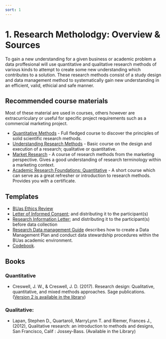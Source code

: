 ```yaml
---
sort: 1
---
```


# 1. Research Metholodgy: Overview & Sources
To gain a new understanding for a given business or academic problem a data proffesional will use quantitative and qualitative research methods of various kinds to attempt to create some new understanding which contributes to a solution. These research methods consist of a study design and data management method to systematically gain new understanding in an efficient, valid, ethicial and safe manner. 


## Recommended course materials
Most of these material are used in courses, others however are extracurriculary or useful for specific project requirements such as a commercial marketing project.
- [Quantitative Methods](https://www.coursera.org/learn/quantitative-methods) - Full fledged course to discover the principles of solid scientific research methods.
- [Understanding Research Methods](https://www.coursera.org/learn/research-methods) - Basic course on the design and execution of a research; qualitative or quantitative.
- [Market Research](https://www.linkedin.com/learning/market-research-b2b/how-to-conduct-b2b-market-research?autoplay=true&u=36359204) - A course of research methods from the marketing perspective. Gives a good understanding of research terminology within a marketing context.
- [Academic Research Foundations: Quantitative](https://www.linkedin.com/learning/academic-research-foundations-quantitative/welcome?autoplay=true&u=36359204 ) - A short course which can serve as a great refresher or introduction to research methods. Provides you with a certificate.


## Templates
-	[BUas Ethics Review](https://docs.google.com/document/d/166AeV0NsMyyLlpPOaeC1Xo0bSvLRM_HN?rtpof=true&authuser=bram.heijligers%40gmail.com&usp=drive_fs)
-	[Letter of Informed Consent](https://docs.google.com/document/d/166IJ62T9OEnrNnJgmgAH2aiSS-mM6Uzd?rtpof=true&authuser=bram.heijligers%40gmail.com&usp=drive_fs); and distributing it to the participant(s)
-	[Research Information Letter](https://docs.google.com/document/d/16AFZ7TrJ9ociGr6-D0dHLyiFe2WT_2L5?rtpof=true&authuser=bram.heijligers%40gmail.com&usp=drive_fs); and distributing it to the participant(s) before data collection
-   [Research Data management Guide](https://edubuas.sharepoint.com/sites/researchdevelopment/SitePages/Datamanagement.aspx) describes how to create a Data Management Plan and conduct data stewardship procedures within the BUas academic environment.
-   [Codebook](https://github.com/BredaUniversityADSAI/ADS-AI/blob/f020e08818bb64486e784e2447334fb866ee1df9/docs/Study%20Content/Research%20Methodology/Assets/Codebook_Template.md). 

## Books
### Quantitative
- Creswell, J. W., & Creswell, J. D. (2017). Research design: Qualitative, quantitative, and mixed methods approaches. Sage publications. ([Version 2 is available in the library](https://search.library.buas.nl/cgi-bin/koha/opac-detail.pl?biblionumber=10404))

### Qualitative:
- Lapan, Stephen D., Quartaroli, MarryLynn T. and Riemer, Frances J., (2012), Qualitative research: an introduction to methods and designs,  San Francisco, Calif : Jossey-Bass. (Available in the Library)
